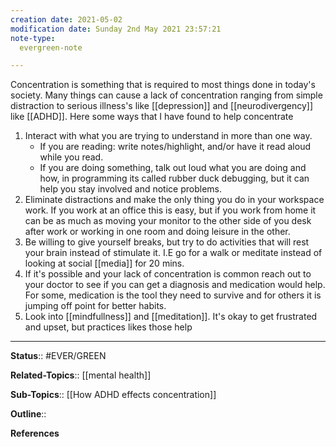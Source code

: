 ```yaml
---
creation date: 2021-05-02
modification date: Sunday 2nd May 2021 23:57:21
note-type: 
  evergreen-note

---
```


Concentration is something that is required to most things done in today's society. Many things can cause a lack of concentration ranging from simple distraction to serious illness's like [[depression]] and [[neurodivergency]] like [[ADHD]]. Here some ways that I have found to help concentrate

1. Interact with what you are trying to understand in more than one way. 
	- If you are reading: write notes/highlight, and/or have it read aloud while you read. 
	- If you are doing something, talk out loud what you are doing and how, in programming its called rubber duck debugging, but it can help you stay involved and notice problems. 
2. Eliminate distractions and make the only thing you do in your workspace work. If you work at an office this is easy, but if you work from home it can be as much as moving your monitor to the other side of you desk after work or working in one room and doing leisure in the other.
3. Be willing to give yourself breaks, but try to do activities that will rest your brain instead of stimulate it. I.E go for a walk  or meditate instead of looking at social [[media]] for 20 mins.
4. If it's possible and your lack of concentration is common reach out to your doctor to see if you can get a diagnosis and medication would help. For some, medication is the tool they need to survive and for others it is jumping off point for better habits.
5. Look into [[mindfullness]] and [[meditation]]. It's okay to get frustrated and upset, but practices likes those help 


---

**Status**:: #EVER/GREEN     

**Related-Topics**:: [[mental health]]
	
**Sub-Topics**:: [[How ADHD effects concentration]]
	
**Outline**::

**References**